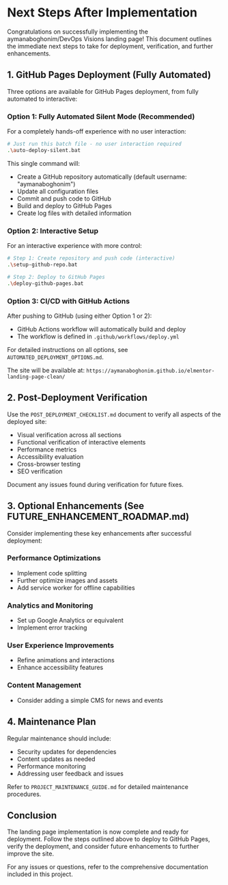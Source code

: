 # Next Steps After Implementation

Congratulations on successfully implementing the aymanaboghonim/DevOps Visions landing page! This document outlines the immediate next steps to take for deployment, verification, and further enhancements.

## 1. GitHub Pages Deployment (Fully Automated)

Three options are available for GitHub Pages deployment, from fully automated to interactive:

### Option 1: Fully Automated Silent Mode (Recommended)

For a completely hands-off experience with no user interaction:

```bash
# Just run this batch file - no user interaction required
.\auto-deploy-silent.bat
```

This single command will:
- Create a GitHub repository automatically (default username: "aymanaboghonim")
- Update all configuration files
- Commit and push code to GitHub
- Build and deploy to GitHub Pages
- Create log files with detailed information

### Option 2: Interactive Setup

For an interactive experience with more control:

```bash
# Step 1: Create repository and push code (interactive)
.\setup-github-repo.bat

# Step 2: Deploy to GitHub Pages
.\deploy-github-pages.bat
```

### Option 3: CI/CD with GitHub Actions

After pushing to GitHub (using either Option 1 or 2):
- GitHub Actions workflow will automatically build and deploy
- The workflow is defined in `.github/workflows/deploy.yml`

For detailed instructions on all options, see `AUTOMATED_DEPLOYMENT_OPTIONS.md`.

The site will be available at: `https://aymanaboghonim.github.io/elmentor-landing-page-clean/`

## 2. Post-Deployment Verification

Use the `POST_DEPLOYMENT_CHECKLIST.md` document to verify all aspects of the deployed site:

- Visual verification across all sections
- Functional verification of interactive elements
- Performance metrics
- Accessibility evaluation
- Cross-browser testing
- SEO verification

Document any issues found during verification for future fixes.

## 3. Optional Enhancements (See FUTURE_ENHANCEMENT_ROADMAP.md)

Consider implementing these key enhancements after successful deployment:

### Performance Optimizations
- Implement code splitting
- Further optimize images and assets
- Add service worker for offline capabilities

### Analytics and Monitoring
- Set up Google Analytics or equivalent
- Implement error tracking

### User Experience Improvements
- Refine animations and interactions
- Enhance accessibility features

### Content Management
- Consider adding a simple CMS for news and events

## 4. Maintenance Plan

Regular maintenance should include:

- Security updates for dependencies
- Content updates as needed
- Performance monitoring
- Addressing user feedback and issues

Refer to `PROJECT_MAINTENANCE_GUIDE.md` for detailed maintenance procedures.

## Conclusion

The landing page implementation is now complete and ready for deployment. Follow the steps outlined above to deploy to GitHub Pages, verify the deployment, and consider future enhancements to further improve the site.

For any issues or questions, refer to the comprehensive documentation included in this project.
